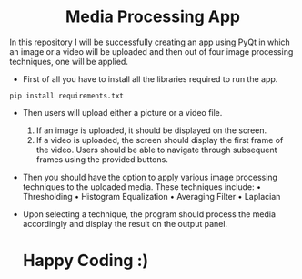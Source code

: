 <H1 align="center">Media Processing App</H1>

In this repository I will be successfully creating an app using PyQt in which an image or a video will be uploaded and then out of four image processing techniques, one will be applied.

- First of all you have to install all the libraries required to run the app.
```
pip install requirements.txt
```
- Then users will upload either a picture or a video file.
  1. If an image is uploaded, it should be displayed on the screen.
  2. If a video is uploaded, the screen should display the first frame of the video. Users should be able to navigate through subsequent frames using the provided buttons.
- Then you should have the option to apply various image processing techniques to the uploaded media. These techniques include:
  • Thresholding
  • Histogram Equalization
  • Averaging Filter
  • Laplacian
- Upon selecting a technique, the program should process the media accordingly and display the result on the output panel.


  # Happy Coding :)
